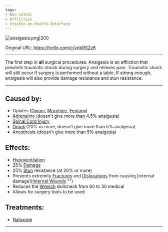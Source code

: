 ```yaml
---
tags:
- Non-Lethal
- Affliction
- Visible-on-Health-Interface
---
```


![analgesia.png\|200](/Torso/Analgesia%20-%20Attachments/6718845db30472d958dd7b63.png)

Original URL: https://trello.com/c/vnbRSZz6

---

The first step in **all** surgical procedures. Analgesia is an affliction that prevents traumatic shock during surgery and relieves pain. Traumatic shock will still occur if surgery is performed without a table. If strong enough, analgesia will also provide damage resistance and stun resistance.

---

## Caused by:

- Opiates ([Opium](../Items/Opium.md), [Morphine](../Items/Morphine.md), [Fentanyl](../Items/Fentanyl.md)
- [Adrenaline](../Items/Adrenaline.md) (doesn't give more than 4.5% analgesia)
- [Spinal Cord Injury](../Head_Brain/Spinal%20Cord%20Injury.md)
- [Drunk](../Head_Brain/Drunk.md) (20% or more, doesn't give more than 5% analgesia)
- [Anesthesia](Anesthesia.md) (doesn't give more than 5% analgesia)

## Effects:

- [Hypoventilation](../Lungs/Hypoventilation.md)
- 25% [Damage](https://barotraumagame.com/wiki/Damage_(Affliction_Type))
- 25% [Stun](https://barotraumagame.com/wiki/Stun) resistance (at 20% or more)
- Prevents extremity [Fractures](../Bones/Fractures.md) and [Dislocations](../Bones/Dislocations.md) from causing [internal damage]([Internal Wounds](../Any%20bodypart/Internal%20Wounds.md) "‌")
- Reduces the [Wrench](../Items/Wrench.md) skillcheck from 60 to 30 medical
- Allows for surgery tools to be used

## Treatments:

- [Naloxone](../Items/Naloxone.md)

---

